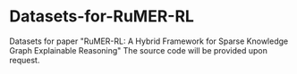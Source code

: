 # Datasets-for-RuMER-RL
Datasets for paper "RuMER-RL: A Hybrid Framework for Sparse Knowledge Graph Explainable Reasoning"
The source code will be provided upon request.

